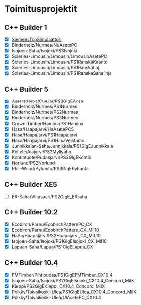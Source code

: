 # Toimitusprojektit

## C++ Builder 1

- [x] [SiemensTcpSimulaattori](https://github.com/lisker-org/SiemensTcpSimulaattori)
- [x] Binderholz/Nurmes/NuAsetePC
- [x] Isojoen-Saha/Isojoki/PS3Isojoki
- [x] Scieries-Limousin/Limousin/LimousinAsetePC
- [x] Scieries-Limousin/Limousin/PS1RanskaKaanto
- [x] Scieries-Limousin/Limousin/PS1RanskaLaj
- [x] Scieries-Limousin/Limousin/PS1RanskaSahalinja

## C++ Builder 5

- [x] Aserraderos/Cuellar/PS2GigEAcsa
- [x] Binderholz/Nurmes/PS1Nurmes
- [x] Binderholz/Nurmes/PS2Nurmes
- [x] Binderholz/Nurmes/PS3Nurmes
- [x] Crown-Timber/Hamina/PS1Hamina
- [x] Hasa/Haapajärvi/HaAsetePC5
- [x] Hasa/Haapajärvi/PS1Haapajarvi
- [x] Hasa/Haapajärvi/PS1HasaVeistamo
- [x] Junnikkalan-Saha/Junnikkala/PS1GigEJunnikkala
- [x] Keitele/Alajarvi/PS2Myllyaho
- [x] Kontiotuote/Pudasjarvi/PS3GigEKontio
- [x] Norlund/PS2Norlund
- [x] PRT-Wood/Pyhanta/PS3GigEPyhanta

## C++ Builder XE5

- [ ] ER-Saha/Viitasaari/PS2GigE_ERsaha

## C++ Builder 10.2

- [x] Ecobirch/Parnu/EcobirchPatternPC_CX
- [x] Ecobirch/Parnu/EcobirchPattern_CX_Mil10
- [x] HaSa/Haapajärvi/PS2Haapajarvi_CX_MIL10
- [x] Isojoen-Saha/Isojoki/PS1GigEIsojoki_CX_Mil10
- [x] Lapuan-Saha/Lapua/PS1GigELapua_CX

## C++ Builder 10.4

- [x] FMTimber/Pihtipudas/PS1GigEFMTimber_CX10.4
- [x] Isojoen-Saha/Isojoki/PS2GigEIsojoki_CX10.4_Concord_MilX
- [x] Kieppi/PS2GigEKieppi_CX10.4_Concord_MilX
- [x] Polkky/Taivalkoski-Ulea/PS1GigEUlea_CX10.4_Concord_MilX
- [x] Polkky/Taivalkoski-Ulea/UlAsetePC_CX10.4
